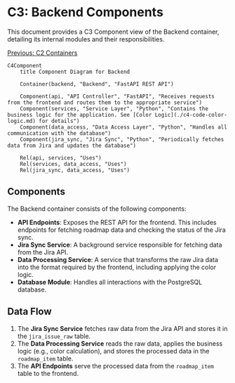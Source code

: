# C3: Backend Components

This document provides a C3 Component view of the Backend container, detailing its internal modules and their responsibilities.

[Previous: C2 Containers](./c2-containers.md)

```mermaid
C4Component
    title Component Diagram for Backend

    Container(backend, "Backend", "FastAPI REST API")

    Component(api, "API Controller", "FastAPI", "Receives requests from the frontend and routes them to the appropriate service")
    Component(services, "Service Layer", "Python", "Contains the business logic for the application. See [Color Logic](./c4-code-color-logic.md) for details")
    Component(data_access, "Data Access Layer", "Python", "Handles all communication with the database")
    Component(jira_sync, "Jira Sync", "Python", "Periodically fetches data from Jira and updates the database")

    Rel(api, services, "Uses")
    Rel(services, data_access, "Uses")
    Rel(jira_sync, data_access, "Uses")
```

## Components

The Backend container consists of the following components:

- **API Endpoints**: Exposes the REST API for the frontend. This includes endpoints for fetching roadmap data and checking the status of the Jira sync.
- **Jira Sync Service**: A background service responsible for fetching data from the Jira API.
- **Data Processing Service**: A service that transforms the raw Jira data into the format required by the frontend, including applying the color logic.
- **Database Module**: Handles all interactions with the PostgreSQL database.

## Data Flow

1.  The **Jira Sync Service** fetches raw data from the Jira API and stores it in the `jira_issue_raw` table.
2.  The **Data Processing Service** reads the raw data, applies the business logic (e.g., color calculation), and stores the processed data in the `roadmap_item` table.
3.  The **API Endpoints** serve the processed data from the `roadmap_item` table to the frontend.
